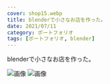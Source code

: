 ```yaml
---
cover: shop15.webp
title: blenderで小さなお店を作った。
date: 2021/07/11
category: ポートフォリオ
tags: [ポートフォリオ, blender]
---
```


blenderで小さなお店を作った。

<!--more-->

![画像](/my-home/cover/shop13.webp)
![画像](/my-home/cover/shop15.webp)